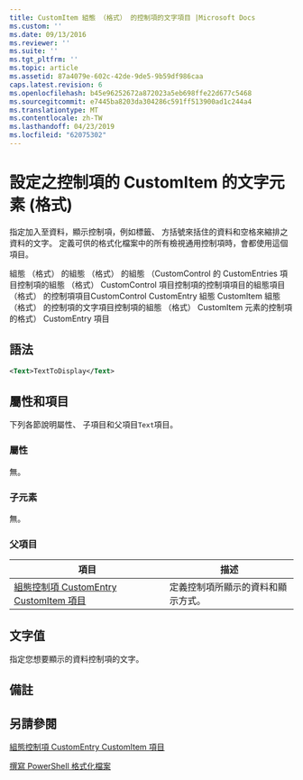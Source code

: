 ```yaml
---
title: CustomItem 組態 （格式） 的控制項的文字項目 |Microsoft Docs
ms.custom: ''
ms.date: 09/13/2016
ms.reviewer: ''
ms.suite: ''
ms.tgt_pltfrm: ''
ms.topic: article
ms.assetid: 87a4079e-602c-42de-9de5-9b59df986caa
caps.latest.revision: 6
ms.openlocfilehash: b45e96252672a872023a5eb698ffe22d677c5468
ms.sourcegitcommit: e7445ba8203da304286c591ff513900ad1c244a4
ms.translationtype: MT
ms.contentlocale: zh-TW
ms.lasthandoff: 04/23/2019
ms.locfileid: "62075302"
---
```

# <a name="text-element-for-customitem-for-controls-for-configuration-format"></a>設定之控制項的 CustomItem 的文字元素 (格式)

指定加入至資料，顯示控制項，例如標籤、 方括號來括住的資料和空格來縮排之資料的文字。 定義可供的格式化檔案中的所有檢視通用控制項時，會都使用這個項目。

組態 （格式） 的組態 （格式） 的組態 （CustomControl 的 CustomEntries 項目控制項的組態 （格式） CustomControl 項目控制項的控制項項目的組態項目 （格式） 的控制項項目CustomControl CustomEntry 組態 CustomItem 組態 （格式） 的控制項的文字項目控制項的組態 （格式） CustomItem 元素的控制項的格式） CustomEntry 項目

## <a name="syntax"></a>語法

```xml
<Text>TextToDisplay</Text>
```

## <a name="attributes-and-elements"></a>屬性和項目

下列各節說明屬性、 子項目和父項目`Text`項目。

### <a name="attributes"></a>屬性

無。

### <a name="child-elements"></a>子元素

無。

### <a name="parent-elements"></a>父項目

|項目|描述|
|-------------|-----------------|
|[組態控制項 CustomEntry CustomItem 項目](./customitem-element-for-customentry-for-controls-for-configuration-format.md)|定義控制項所顯示的資料和顯示方式。|

## <a name="text-value"></a>文字值

指定您想要顯示的資料控制項的文字。

## <a name="remarks"></a>備註

## <a name="see-also"></a>另請參閱

[組態控制項 CustomEntry CustomItem 項目](./customitem-element-for-customentry-for-controls-for-configuration-format.md)

[撰寫 PowerShell 格式化檔案](./writing-a-powershell-formatting-file.md)
